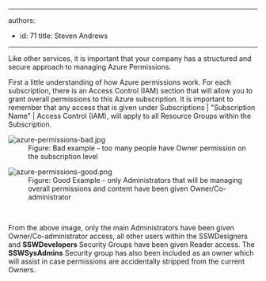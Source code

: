 

---
authors:
  - id: 71
    title: Steven Andrews
---




<span class='intro'> <p class="ssw15-rteElement-P">Like other services, it is important that your company has a structured and secure approach to managing Azure Permissions.<br></p><div><p class="ssw15-rteElement-P">First a little understanding of how Azure permissions work. For each subscription, there is an Access Control (IAM) section that will allow you to grant overall permissions to this Azure subscription. It is important to remember that any access that is given under Subscriptions | &quot;Subscription Name&quot; | Access Control (IAM), will apply to all Resource Groups within the Subscription.<br></p></div> </span>

<dl class="badImage"><dt><img src="/PublishingImages/azure-permissions-bad.jpg" alt="azure-permissions-bad.jpg" /></dt><dd>Figure&#58;&#160;Bad example - too many people have Owner permission on the subscription level</dd></dl><dl class="goodImage"><dt><img src="/PublishingImages/azure-permissions-good.png" alt="azure-permissions-good.png" /></dt><dd>Figure&#58; Good Example - only Administrators that will be managing overall permissions and content have been given Owner/Co-administrator</dd></dl> ​
<p>From the above image, only the main Administrators have been given Owner/Co-administrator access, all other users within the SSWDesigners and <b> SSWDevelopers</b> Security Groups have been given Reader access. The <b>SSWSysAdmins</b> Security group has also been included as an owner which will assist in case permissions are accidentally stripped from the current Owners.<br>​​<br></p>


